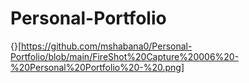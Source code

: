 # Personal-Portfolio
{}[https://github.com/mshabana0/Personal-Portfolio/blob/main/FireShot%20Capture%20006%20-%20Personal%20Portfolio%20-%20.png]
